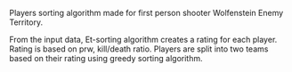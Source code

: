 Players sorting algorithm made for first person shooter Wolfenstein Enemy Territory.

From the input data, Et-sorting algorithm creates a rating for each player. Rating is based on prw, kill/death ratio.
Players are split into two teams based on their rating using greedy sorting algorithm.

